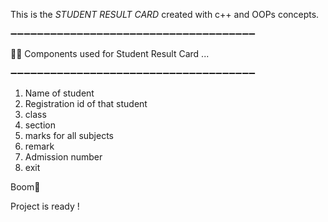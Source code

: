 This is the *STUDENT RESULT CARD* created with c++ and OOPs concepts.

➖➖➖➖➖➖➖➖➖➖➖➖➖➖➖➖➖➖➖➖➖➖➖➖➖➖➖➖➖➖➖➖➖➖➖➖➖

🧑‍🎓 Components used for Student Result Card ...

➖➖➖➖➖➖➖➖➖➖➖➖➖➖➖➖➖➖➖➖➖➖➖➖➖➖➖➖➖➖➖➖➖➖➖➖➖

1. Name of student
2. Registration id of that student
3. class
4. section
5. marks for all subjects
6. remark
7. Admission number
8. exit


Boom🎉 

Project is ready !